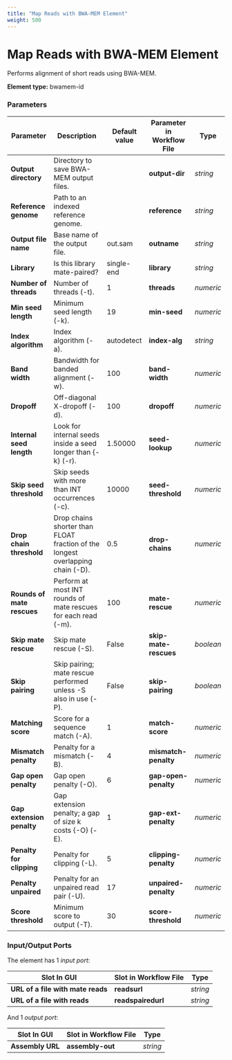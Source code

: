 ```yaml
---
title: "Map Reads with BWA-MEM Element"
weight: 500
---
```


# Map Reads with BWA-MEM Element

Performs alignment of short reads using BWA-MEM.

**Element type:** bwamem-id

### Parameters

| Parameter                   | Description                                        | Default value | Parameter in Workflow File | Type     |
|-----------------------------|----------------------------------------------------|---------------|----------------------------|----------|
| **Output directory**        | Directory to save BWA-MEM output files.            |               | **output-dir**             | _string_ |
| **Reference genome**        | Path to an indexed reference genome.               |               | **reference**              | _string_ |
| **Output file name**        | Base name of the output file.                      | out.sam       | **outname**                | _string_ |
| **Library**                 | Is this library mate-paired?                       | single-end    | **library**                | _string_ |
| **Number of threads**       | Number of threads (-t).                            | 1             | **threads**                | _numeric_|
| **Min seed length**         | Minimum seed length (-k).                          | 19            | **min-seed**               | _numeric_|
| **Index algorithm**         | Index algorithm (-a).                              | autodetect    | **index-alg**              | _string_ |
| **Band width**              | Bandwidth for banded alignment (-w).               | 100           | **band-width**             | _numeric_|
| **Dropoff**                 | Off-diagonal X-dropoff (-d).                       | 100           | **dropoff**                | _numeric_|
| **Internal seed length**    | Look for internal seeds inside a seed longer than {-k} (-r). | 1.50000       | **seed-lookup**            | _numeric_|
| **Skip seed threshold**     | Skip seeds with more than INT occurrences (-c).    | 10000         | **seed-threshold**         | _numeric_|
| **Drop chain threshold**    | Drop chains shorter than FLOAT fraction of the longest overlapping chain (-D). | 0.5           | **drop-chains**            | _numeric_|
| **Rounds of mate rescues**  | Perform at most INT rounds of mate rescues for each read (-m). | 100           | **mate-rescue**            | _numeric_|
| **Skip mate rescue**        | Skip mate rescue (-S).                             | False         | **skip-mate-rescues**      | _boolean_|
| **Skip pairing**            | Skip pairing; mate rescue performed unless -S also in use (-P). | False         | **skip-pairing**           | _boolean_|
| **Matching score**          | Score for a sequence match (-A).                   | 1             | **match-score**            | _numeric_|
| **Mismatch penalty**        | Penalty for a mismatch (-B).                       | 4             | **mismatch-penalty**       | _numeric_|
| **Gap open penalty**        | Gap open penalty (-O).                             | 6             | **gap-open-penalty**       | _numeric_|
| **Gap extension penalty**   | Gap extension penalty; a gap of size k costs {-O} (-E). | 1             | **gap-ext-penalty**        | _numeric_|
| **Penalty for clipping**    | Penalty for clipping (-L).                         | 5             | **clipping-penalty**       | _numeric_|
| **Penalty unpaired**        | Penalty for an unpaired read pair (-U).            | 17            | **unpaired-penalty**       | _numeric_|
| **Score threshold**         | Minimum score to output (-T).                      | 30            | **score-threshold**        | _numeric_|

### Input/Output Ports

The element has 1 _input port_:

| Slot In GUI                      | Slot in Workflow File | Type     |
|----------------------------------|-----------------------|----------|
| **URL of a file with mate reads**| **readsurl**          | _string_ |
| **URL of a file with reads**     | **readspairedurl**    | _string_ |

And 1 _output port_:

| Slot In GUI   | Slot in Workflow File | Type     |
|---------------|-----------------------|----------|
| **Assembly URL** | **assembly-out**   | _string_ |